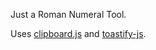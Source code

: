 Just a Roman Numeral Tool.

Uses [clipboard.js](https://clipboardjs.com/) and [toastify-js](https://apvarun.github.io/toastify-js//).
